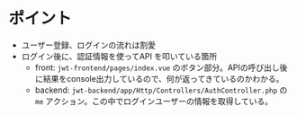 # ポイント

- ユーザー登録、ログインの流れは割愛
- ログイン後に、認証情報を使ってAPI を叩いている箇所
    - front: `jwt-frontend/pages/index.vue` のボタン部分。APIの呼び出し後に結果をconsole出力しているので、何が返ってきているのかわかる。
    - backend: `jwt-backend/app/Http/Controllers/AuthController.php` の `me` アクション。この中でログインユーザーの情報を取得している。
